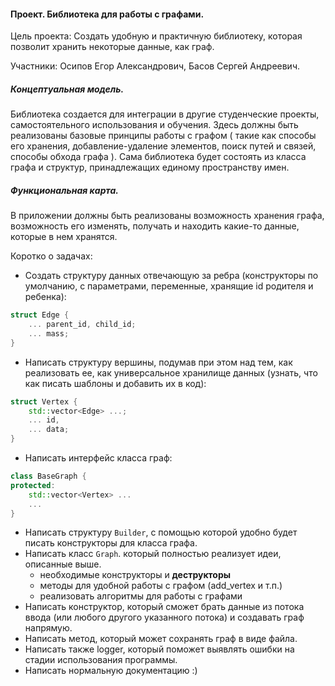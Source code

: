 #### Проект. Библиотека для работы с графами.

Цель проекта: Создать удобную и практичную библиотеку, которая позволит хранить некоторые данные, как граф.

Участники: Осипов Егор Александрович, Басов Сергей Андреевич.



##### Концептуальная модель.

Библиотека создается для интеграции в другие студенческие проекты, самостоятельного использования и обучения. Здесь должны быть реализованы базовые принципы работы с графом ( такие как способы его хранения, добавление-удаление элементов, поиск путей и связей, способы обхода графа ). Сама библиотека будет состоять из класса графа и структур, принадлежащих единому пространству имен.

##### Функциональная карта.

В приложении должны быть реализованы возможность хранения графа, возможность его изменять, получать и находить какие-то данные, которые в нем хранятся.

Коротко о задачах:

* Создать структуру данных отвечающую за ребра (конструкторы по умолчанию, с параметрами, переменные, хранящие id родителя и ребенка):

```c++
struct Edge {
    ... parent_id, child_id;
    ... mass;
}
```

* Написать структуру вершины, подумав при этом над тем, как реализовать ее, как универсальное хранилище данных (узнать, что как писать шаблоны и добавить их в код):

```c++
struct Vertex {
    std::vector<Edge> ...;
    ... id,
    ... data;
}
```

* Написать интерфейс класса граф:

```c++
class BaseGraph {
protected:
    std::vector<Vertex> ...
	...
}
```

* Написать структуру `Builder`, с помощью которой удобно будет писать конструкторы для класса графа.
* Написать класс `Graph`. который полностью реализует идеи, описанные выше.
  * необходимые конструкторы и **деструкторы**
  * методы для удобной работы с графом (add_vertex и т.п.)
  * реализовать алгоритмы для работы с графами
* Написать конструктор, который сможет брать данные из потока ввода (или любого другого указанного потока) и создавать граф напрямую.
* Написать метод, который может сохранять граф в виде файла.
* Написать также logger, который поможет выявлять ошибки на стадии использования программы.
* Написать нормальную документацию :)